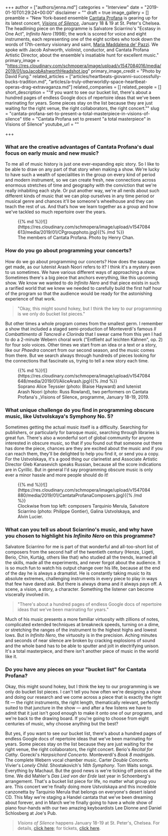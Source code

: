 +++
author = ["authors/jenna.md"]
categories = "Interview"
date = "2019-01-10T01:29:24+00:00"
disclaimer = ""
draft = true
image_gallery = []
preamble = "New York-based ensemble [Cantata Profana](https://www.cantataprofana.com/meet-cp) is gearing up for its latest concert, [_Visions of Silence_](https://www.cantataprofana.com/tickets), January 18 & 19 at St. Peter's Chelsea. The headlining piece on the programme is Salvatore Sciarrino's \"Ecstasy in One Act\", _Infinito Nero_ (1998); the work is scored for voice and eight instruments, each representing one of the eight scribes who took down the words of 17th-century visionary and saint, [Maria Maddalena de' Pazzi](https://en.wikipedia.org/wiki/Mary_Magdalene_de%27_Pazzi). We spoke with Jacob Ashworth, violinist, conductor, and Cantata Profana Artistic Director, about the ensemble's insatiable hunt for excellent music."
primary_image = "https://res.cloudinary.com/schmopera/image/upload/v1547084016/media/2019/01/sqJacobAshworthHeadshot.jpg"
primary_image_credit = "Photo by David Fung."
related_articles = ["articles/heartbeats-giovanni-successfully-bucks-tradition.md", "articles/a-truly-otherworldly-space-heartbeat-operas-drag-extravaganza.md"]
related_companies = []
related_people = []
short_description = "\"If you want to see our bucket list, there's about a hundred pages of endless Google docs of repertoire ideas that we've been marinating for years. Some pieces stay on the list because they are just waiting for the right venue, the right collaborators, the right concert.\""
slug = "cantata-profana-set-to-present-a-total-masterpiece-in-visions-of-silence"
title = "Cantata Profana set to present \"a total masterpiece\" in Visions of Silence"
youtube_url = ""

+++
### What are the creative advantages of Cantata Profana's dual focus on early music and new music?

To me all of music history is just one ever-expanding epic story. So I like to be able to draw on any part of that story when making a show. We're lucky to have such a wealth of specialities in the group on every kind of period and modern instrument, so we can create fresh, new connections across enormous stretches of time and geography with the conviction that we're really inhabiting each style. Or put another way, we're all nerds about such different kinds of music that we can plop ourselves in any time period or musical genre and chances it'll be someone's wheelhouse and they can teach the rest of us. And that’s how we learn together as a group and how we've tackled so much repertoire over the years.

<figure data-type="image">{{% md %}}![](https://res.cloudinary.com/schmopera/image/upload/v1547084613/media/2019/01/CPgroupphoto.jpg){{% /md %}}

<figcaption>The members of Cantata Profana. Photo by Henry Chan.</figcaption>

</figure>

### How do you go about programming your concerts?

How do we go about programming our concerts? How does the sausage get made, as our lutenist Arash Noori refers to it? I think it's a mystery even to us sometimes. We have various different ways of approaching a show. Sometimes there's a big piece that anchors everything, like this upcoming show. We know we wanted to do _Infinito Nero_ and that piece exists in such a rarified world that we knew we needed to carefully build the first half hour of the program so that the audience would be ready for the astonishing experience of that work. 

>"Okay, this might sound hokey, but I think the key to our programming is we only do bucket list pieces."

But other times a whole program comes from the smallest germ. I remember a show that included a staged semi-production of Monteverdi's famous _Il Combattimento di Tancredi e Clorinda_ that I swear came from this yen I had to do a 2-minute Webern choral work ("Entflieht auf leichten Kähnen", op. 2) for four solo voices. Other times we start from an idea or a text or a story, like our _Phaedra_ concert from our second season, and the music comes from there. But we search always through hundreds of pieces looking for the connections that fascinate us, trying to tell a new story each time.

<figure data-type="image">{{% md %}}![](https://res.cloudinary.com/schmopera/image/upload/v1547084648/media/2019/01/AliceArash.jpg){{% /md %}}

<figcaption>Soprano Alice Teyssier (photo: Blaise Hayward) and lutenist Arash Noori (photo: Russ Rowland), two performers on Cantata Profana's _Visions of Silence_ programme, January 18-19, 2019.</figcaption>

</figure>

### What unique challenge do you find in programming obscure music, like Ustvolskaya's Symphony No. 5?

Sometimes getting the actual music itself is a difficulty. Searching for publishers, or particularly for baroque music, searching through libraries is great fun. There's also a wonderful sort of global community for anyone interested in obscure music, so that if you found out that someone out there has done the piece, chances are they are excited about the music and if you can reach them, they'll be delighted to help you find it, or send you a copy. For the Ustvolskaya, it's a good thing our clarinetist and Associate Artistic Director Gleb Kanasevich speaks Russian, because all the score indications are in Cyrillic. But in general I'd say programming obscure music is only ever a minor hassle and more people should do it!

<figure data-type="image">{{% md %}}![](https://res.cloudinary.com/schmopera/image/upload/v1547084880/media/2019/01/CantataProfanaComposers.jpg){{% /md %}}

<figcaption>Clockwise from top left: composers Tarquinio Merula, Salvatore Sciarrino (photo: Philippe Gontier), Galina Ustvolskaya, and Alvin Lucier.</figcaption>

</figure>

### What can you tell us about Sciarrino's music, and why have you chosen to highlight his _Infinito Nero_ on this programme?

Salvatore Sciarrino for me is part of that wonderful and all-too-short list of composers from the second half of the twentieth century (Henze, Ligeti, Berio, Chin, Kurtág, others like that) who studied all the trends, learned all the skills, made all the experiments, and never forgot about the audience. It is so much fun to watch his output change over his life, because at the end of the day he is always a dramatist. He is constantly taking music to its absolute extremes, challenging instruments in every piece to play in ways that few have dared ask. But there is always drama and it always pays off. A scene, a vision, a story, a character. Something the listener can become viscerally involved in.

>"There's about a hundred pages of endless Google docs of repertoire ideas that we've been marinating for years."

Much of his music presents a more familiar virtuosity with zillions of notes, complicated extended techniques at breakneck speeds, turning on a dime, or stretching the ranges of the instrument to the highest highs and lowest lows. But in _Infinito Nero_, the virtuosity is in the precision. Aching minutes and seconds of near silence are broken by cracking explosions of sound and the whole band has to be able to sputter and jolt in electrifying unison. It's a total masterpiece, and there isn't another piece of music in the world like it.

### Do you have any pieces on your "bucket list" for Cantata Profana?

Okay, this might sound hokey, but I think the key to our programming is we only do bucket list pieces. I can't tell you how often we're designing a show and doing our research and we come across a piece that is exactly the right fit — the right instruments, the right length, thematically relevant, perfectly suited to that juncture in the show — and after a few listens we have to admit that it just isn't good enough to make it onto one of our programs, and we're back to the drawing board. If you're going to choose from eight centuries of music, why choose anything but the best?

But yes, if you want to see our bucket list, there's about a hundred pages of endless Google docs of repertoire ideas that we've been marinating for years. Some pieces stay on the list because they are just waiting for the right venue, the right collaborators, the right concert. Berio's _Recital for Cathy_. Gorecki's _Harpsichord Concerto_. Monteverdi's _Book 8 madrigals_. The complete Webern vocal chamber music. Carter _Double Concerto_. Vivier's _Lonely Child_. Shostakovich's _14th Symphony_. Tom Waits songs. Everything by Machaut. But the good news is we're ticking off pieces all the time. We did Mahler's _Das Lied von der Erde_ last year in Schoenberg's arrangement. That's a bucket list piece for life, no matter what group you are. This concert we're finally doing more Ustvolskaya and this incredible canzonetta by Tarquinio Merula that belongs on everyone's desert island CD. This May we're staging a Handel cantata that we've been dreaming about forever, and in March we're finally going to have a whole show of piano four-hands with our two amazing keyboardists Lee Dionne and Daniel Schlosberg at Joe's Pub.

>_Visions of Silence_ happens January 18-19 at St. Peter's, Chelsea. For details, [click here](https://www.cantataprofana.com/tickets); for tickets, [click here](https://www.eventbrite.com/e/visions-of-silence-tickets-52992094782).